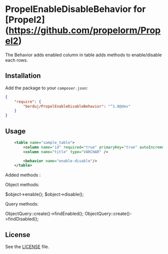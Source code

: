 PropelEnableDisableBehavior for [Propel2] (https://github.com/propelorm/Propel2)
==================================

The Behavior adds enabled column in table adds methods to enable/disable each rows.

Installation
------------

Add the package to your `composer.json`:

```json
{
    "require": {
        "berduj/PropelEnableDisableBehavior": "^1.0@dev"
    }
}
```

Usage
-----

```xml
    <table name="sample_table">
        <column name="id" required="true" primaryKey="true" autoIncrement="true" type="INTEGER" />
        <column name="title" type="VARCHAR" />

        <behavior name="enable-disable"/>
    </table>
```

Added methods :


Object methods:

$object->enable();
$object->disable();

Query methods:

ObjectQuery::create()->findEnabled();
ObjectQuery::create()->findDisabled();

License
-------

See the [LICENSE](LICENSE) file.
